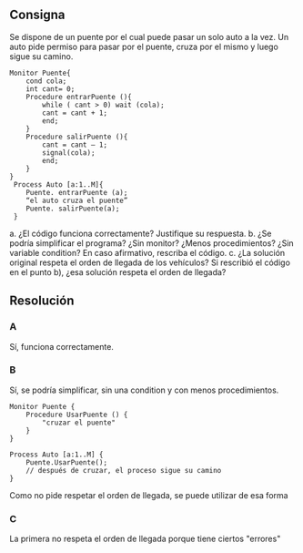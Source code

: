 ## Consigna

Se dispone de un puente por el cual puede pasar un solo auto a la vez. Un auto pide permiso
para pasar por el puente, cruza por el mismo y luego sigue su camino.

```
Monitor Puente{
    cond cola;
    int cant= 0;
    Procedure entrarPuente (){
        while ( cant > 0) wait (cola);
        cant = cant + 1;
        end;
    }
    Procedure salirPuente (){
        cant = cant – 1;
        signal(cola);
        end;
    }
}
 Process Auto [a:1..M]{
    Puente. entrarPuente (a);
    “el auto cruza el puente”
    Puente. salirPuente(a);
 }
```

a. ¿El código funciona correctamente? Justifique su respuesta.
b. ¿Se podría simplificar el programa? ¿Sin monitor? ¿Menos procedimientos? ¿Sin variable condition? En caso afirmativo, rescriba el código.
c. ¿La solución original respeta el orden de llegada de los vehículos? Si rescribió el código en el punto b), ¿esa solución respeta el orden de llegada?


## Resolución

### A

Sí, funciona correctamente.

### B

Sí, se podría simplificar, sin una condition y con menos procedimientos.

```
Monitor Puente {
    Procedure UsarPuente () {
        "cruzar el puente"
    }
}

Process Auto [a:1..M] {
    Puente.UsarPuente();
    // después de cruzar, el proceso sigue su camino
}
```

Como no pide respetar el orden de llegada, se puede utilizar de esa forma

### C

La primera no respeta el orden de llegada porque tiene ciertos "errores"